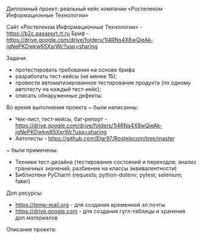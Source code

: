 Дипломный проект: реальный кейс компании «Ростелеком Информационные Технологии»

Сайт «Ростелеком Информационные Технологии» - https://b2c.passport.rt.ru
Бриф - https://drive.google.com/drive/folders/1I4RNs4X8wQjeAk-jgNePKDwkw65XsrWc?usp=sharing

Задачи: 
 - протестировать требования на основе брифа
 - разработать тест-кейсы (не менее 15);
 - провести автоматизированное тестирование продукта (по одному автотесту на каждый тест-кейс);
 - описать обнаруженные дефекты.

Во время выполнения проекта 
 ~ были написанны:
   - Чек-лист, тест-кейсы, баг-репорт - https://drive.google.com/drive/folders/1I4RNs4X8wQjeAk-jgNePKDwkw65XsrWc?usp=sharing
   - Автотесты - https://github.com/Elgr97/Rostelecom/tree/master

 ~ были применены:
   - Техники тест-дизайна (тестирование состояний и переходов; анализ граничных значений; разбиение на классы эквивалентности)
   - Библиотеки PyCharm (requests; python-dotenv; pytest; selenium; faker)

Доп.ресурсы:
 - https://temp-mail.org - для создания временной эл.почты
 - https://drive.google.com - для создания гугл-таблицы и хранения доп.материалов

Описание проекта:


   
